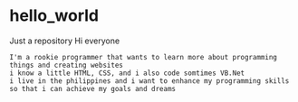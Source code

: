 # hello_world
Just a repository
Hi everyone
  
  
    I'm a rookie programmer that wants to learn more about programming things and creating websites 
    i know a little HTML, CSS, and i also code somtimes VB.Net
    i live in the philippines and i want to enhance my programming skills so that i can achieve my goals and dreams
